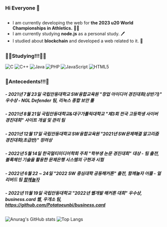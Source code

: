 ### Hi Everyone 👋         



<!--
**Potatoeunbi/Potatoeunbi** is a ✨ _special_ ✨ repository because its `README.md` (this file) appears on your GitHub profile.

Here are some ideas to get you started:

- 🔭 I’m currently working on ...
- 🌱 I’m currently learning ...
- 👯 I’m looking to collaborate on ...
- 🤔 I’m looking for help with ...
- 💬 Ask me about ...
- 📫 How to reach me: ...
- 😄 Pronouns: ...
- ⚡ Fun fact: ...
-->

##
* I am currently developing the web for **the 2023 u20 World Championships in Athletics.** 🏃‍♂️
* I am currently studying **node.js** as a personal study. 🖊️
* I studied about **blockchain** and developed a web related to it. 📝
##  

##
### 👩‍💻Studying!!!👩‍💻

![C](https://img.shields.io/badge/c-%2300599C.svg?style=for-the-badge&logo=c&logoColor=white)
![C++](https://img.shields.io/badge/c++-%2300599C.svg?style=for-the-badge&logo=c%2B%2B&logoColor=white)
![Java](https://img.shields.io/badge/java-%23ED8B00.svg?style=for-the-badge&logo=java&logoColor=white)
![PHP](https://img.shields.io/badge/php-%23777BB4.svg?style=for-the-badge&logo=php&logoColor=white)
![JavaScript](https://img.shields.io/badge/javascript-%23323330.svg?style=for-the-badge&logo=javascript&logoColor=%23F7DF1E)
![HTML5](https://img.shields.io/badge/html5-%23E34F26.svg?style=for-the-badge&logo=html5&logoColor=white)   


##     
         
            

## 
### 📃Antecedents!!!📃
##### - 2021년 7월 23일 국립안동대학교 SW융합교육원 "창업 아이디어 경진대회(상반기)" 우수상 - NGL Defender 팀, 리눅스 종합 보안 툴
##### - 2021년 8월 21일 국립안동대학교&대구가톨릭대학교 "제3회 전국 고등학생 사이버 경진대회" 사이트 개설 및 관리 팀
##### - 2021년 12월 17일 국립안동대학교 SW융합교육원 "2021년 SW문제해결 알고리즘 경진대회(초급반)" 장려상
##### - 2022년 5월 14일 한국멀티미디어학회 주최 "학부생 논문 경진대회" 대상 - 팀 출전, 블록체인 기술을 활용한 문제은행 시스템의 구현과 시험
##### - 2022년 6월 22 ~ 24일 "2022 SW 중심대학 공동해커톤" 출전, 함께놀자 어플 - 얼리버드 팀 [함께놀자](https://github.com/LeeJungHwan-Dev/2022_SW_HackAthon_We_Play)
##### - 2022년 11월 19일 국립안동대학교 "2022년 웹개발 해커톤 대회" 우수상, business.card 웹, 우개소 팀, https://github.com/Potatoeunbi/business.card

##
![Anurag's GitHub stats](https://github-readme-stats.vercel.app/api?username=Potatoeunbi&show_icons=true&theme=omni)
![Top Langs](https://github-readme-stats.vercel.app/api/top-langs/?username=Potatoeunbi&layout=compact&theme=tokyonight)
